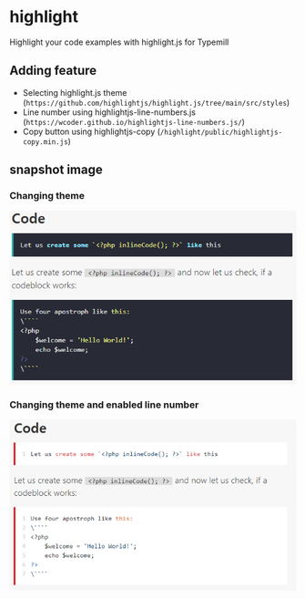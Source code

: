 # highlight
Highlight your code examples with highlight.js for Typemill

## Adding feature
- Selecting highlight.js theme (`https://github.com/highlightjs/highlight.js/tree/main/src/styles`)
- Line number using highlightjs-line-numbers.js (`https://wcoder.github.io/highlightjs-line-numbers.js/`)
- Copy button using highlightjs-copy (`/highlight/public/highlightjs-copy.min.js`)

## snapshot image

### Changing theme
![snapshot](snapshot.png)

### Changing theme and enabled line number
![snapshot-line-number](snapshot-line-number.png)
